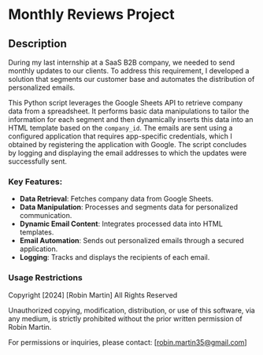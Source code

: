 # Monthly Reviews Project

## Description
During my last internship at a SaaS B2B company, we needed to send monthly updates to our clients. To address this requirement, I developed a solution that segments our customer base and automates the distribution of personalized emails.

This Python script leverages the Google Sheets API to retrieve company data from a spreadsheet. It performs basic data manipulations to tailor the information for each segment and then dynamically inserts this data into an HTML template based on the `company_id`. 
The emails are sent using a configured application that requires app-specific credentials, which I obtained by registering the application with Google. The script concludes by logging and displaying the email addresses to which the updates were successfully sent.

### Key Features:
- **Data Retrieval**: Fetches company data from Google Sheets.
- **Data Manipulation**: Processes and segments data for personalized communication.
- **Dynamic Email Content**: Integrates processed data into HTML templates.
- **Email Automation**: Sends out personalized emails through a secured application.
- **Logging**: Tracks and displays the recipients of each email.

### Usage Restrictions
Copyright [2024] [Robin Martin] All Rights Reserved

Unauthorized copying, modification, distribution, or use of this software, via any medium, is strictly prohibited without the prior written permission of Robin Martin.

For permissions or inquiries, please contact: [robin.martin35@gmail.com]
